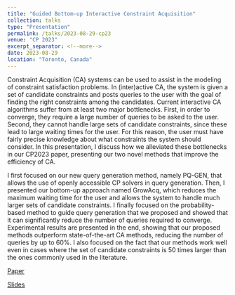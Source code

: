 ```yaml
---
title: "Guided Bottom-up Interactive Constraint Acquisition"
collection: talks
type: "Presentation"
permalink: /talks/2023-08-29-cp23
venue: "CP 2023"
excerpt_separator: <!--more-->
date: 2023-08-29
location: "Toronto, Canada"
---
```


Constraint Acquisition (CA) systems can be used to assist in the modeling of constraint satisfaction
problems. In (inter)active CA, the system is given a set of candidate constraints and posts queries
to the user with the goal of finding the right constraints among the candidates. Current interactive
CA algorithms suffer from at least two major bottlenecks. First, in order to converge, they require a
large number of queries to be asked to the user. Second, they cannot handle large sets of candidate
constraints, since these lead to large waiting times for the user. For this reason, the user must
have fairly precise knowledge about what constraints the system should consider. In this presentation, I discuss how
we alleviated these bottlenecks in our CP2023 paper, presenting our two novel methods that improve the efficiency of CA.

<!--more-->

I first focused on our new query generation method, namely PQ-GEN, that allows the use of openly accessible CP solvers in query generation.
Then, I presented our bottom-up approach named GrowAcq, which reduces the maximum waiting
time for the user and allows the system to handle much larger sets of candidate constraints. 
I finally focused on the probability-based method to guide query generation that we proposed and showed
that it can significantly reduce the number of queries required to converge. Experimental results are presented in the end, showing that our proposed methods outperform state-of-the-art CA
methods, reducing the number of queries by up to 60%. I also focused on the fact that our methods work well even in cases where
the set of candidate constraints is 50 times larger than the ones commonly used in the literature.


[Paper](https://drops.dagstuhl.de/entities/document/10.4230/LIPIcs.CP.2023.36)

[Slides](https://dimostsouros.github.io/files/constraint_acquisition_cp2023.pdf)